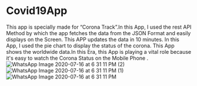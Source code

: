 # Covid19App
This app is specially made for “Corona Track”.In this App, I used the rest API Method by which the app fetches the data from the JSON Format and easily displays on the Screen.
This APP updates the data in 10 minutes. In this App, I used the pie chart to display the status of the corona. 
This App shows the worldwide data.In this Era, this App is playing a vital role because it's easy to watch the Corona Status on the Mobile Phone .
![WhatsApp Image 2020-07-16 at 6 31 11 PM (2)](https://user-images.githubusercontent.com/47485482/87674164-416cf100-c793-11ea-94d7-12f2516f6d76.jpeg)
![WhatsApp Image 2020-07-16 at 6 31 11 PM (1)](https://user-images.githubusercontent.com/47485482/87674170-4336b480-c793-11ea-9783-b5c0e45a7d5a.jpeg)
![WhatsApp Image 2020-07-16 at 6 31 11 PM](https://user-images.githubusercontent.com/47485482/87674171-4467e180-c793-11ea-97b4-768f032ae967.jpeg)




